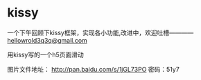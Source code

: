 # kissy
一个下午回顾下kissy框架，实现各小功能,改进中，欢迎吐槽————hellowrold3q3q@gmail.com

用kissy写的一个h5页面滑动

图片文件地址：
http://pan.baidu.com/s/1jGL73PO
密码：51y7
